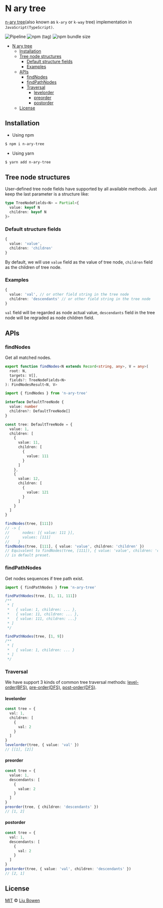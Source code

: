 # N ary tree

[n-ary tree](https://en.wikipedia.org/wiki/M-ary_tree)(also known as `k-ary` or `k-way` tree) implementation in `JavaScript(TypeScript)`.

![Pipeline](https://github.com/lbwa/n-ary/workflows/Pipeline/badge.svg) <img alt="npm (tag)" src="https://img.shields.io/npm/v/n-ary-tree/latest?style=flat-square"> <img alt="npm bundle size" src="https://img.shields.io/bundlephobia/minzip/n-ary-tree?style=flat-square">

<!-- TOC -->

- [N ary tree](#n-ary-tree)
  - [Installation](#installation)
  - [Tree node structures](#tree-node-structures)
    - [Default structure fields](#default-structure-fields)
    - [Examples](#examples)
  - [APIs](#apis)
    - [findNodes](#findnodes)
    - [findPathNodes](#findpathnodes)
    - [Traversal](#traversal)
      - [levelorder](#levelorder)
      - [preorder](#preorder)
      - [postorder](#postorder)
  - [License](#license)

<!-- /TOC -->

## Installation

- Using npm

```bash
$ npm i n-ary-tree
```

- Using yarn

```bash
$ yarn add n-ary-tree
```

## Tree node structures

User-defined tree node fields have supported by all available methods. Just keep the last parameter is a structure like:

```ts
type TreeNodeFields<N> = Partial<{
  value: keyof N
  children: keyof N
}>
```

### Default structure fields

```ts
{
  value: 'value',
  children: 'children'
}
```

By default, we will use `value` field as the value of tree node, `children` field as the children of tree node.

### Examples

```ts
{
  value: 'val', // or other field string in the tree node
  children: 'descendants' // or other field string in the tree node
}
```

`val` field will be regarded as node actual value, `descendants` field in the tree node will be regraded as node children field.

## APIs

### findNodes

Get all matched nodes.

```ts
export function findNodes<N extends Record<string, any>, V = any>(
  root: N,
  targets: V[],
  fields?: TreeNodeFields<N>
): FindNodesResult<N, V>
```

```ts
import { findNodes } from 'n-ary-tree'

interface DefaultTreeNode {
  value: number
  children?: DefaultTreeNode[]
}

const tree: DefaultTreeNode = {
  value: 1,
  children: [
    {
      value: 11,
      children: [
        {
          value: 111
        }
      ]
    },
    {
      value: 12,
      children: [
        {
          value: 121
        }
      ]
    }
  ]
}

findNodes(tree, [111])
// -> {
//      nodes: [{ value: 111 }],
//      values: [111]
//    }
findNodes(tree, [111], { value: 'value', children: 'children' })
// Equivalent to findNodes(tree, [111]), { value: 'value', children: 'children' }
// is default preset.
```

### findPathNodes

Get nodes sequences if tree path exist.

```ts
import { findPathNodes } from 'n-ary-tree'

findPathNodes(tree, [1, 11, 111])
/**
 * [
 *   { value: 1, children: ... },
 *   { value: 11, children: ... },
 *   { value: 111, children: ...}
 * ]
 */

findPathNodes(tree, [1, 9])
/**
 * [
 *   { value: 1, children: ... }
 * ]
 */
```

### Traversal

We have support 3 kinds of common tree traversal methods: [level-order(BFS)](https://en.wikipedia.org/wiki/Tree_traversal#Breadth-first_search_/_level_order), [pre-order(DFS)](<https://en.wikipedia.org/wiki/Tree_traversal#Pre-order_(NLR)>), [post-order(DFS)](<https://en.wikipedia.org/wiki/Tree_traversal#Post-order_(LRN)>).

#### levelorder

```ts
const tree = {
  val: 1,
  children: [
    {
      val: 2
    }
  ]
}
levelorder(tree, { value: 'val' })
// [[1], [2]]
```

#### preorder

```ts
const tree = {
  value: 1,
  descendants: [
    {
      value: 2
    }
  ]
}
preorder(tree, { children: 'descendants' })
// [1, 2]
```

#### postorder

```ts
const tree = {
  val: 1,
  descendants: [
    {
      val: 2
    }
  ]
}
postorder(tree, { value: 'val', children: 'descendants' })
// [2, 1]
```

## License

[MIT](./LICENSE) © [Liu Bowen](https://github.com/lbwa)
